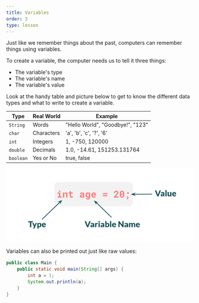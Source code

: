 ```yaml
---
title: Variables
order: 3
type: lesson
---
```


Just like we remember things about the past, computers can remember things using variables.

To create a variable, the computer needs us to tell it three things:

- The variable's type
- The variable's name
- The variable's value

Look at the handy table and picture below to get to know the different data types and what to write to create a variable.

| Type      | Real World | Example                          |
| --------- | ---------- | -------------------------------- |
| `String`  | Words      | "Hello World", "Goodbye!", "123" |
| `char`    | Characters | 'a', 'b', 'c', '?', '6'          |
| `int`     | Integers   | 1, -750, 120000                  |
| `double`  | Decimals   | 1.0, -14.61, 151253.131764       |
| `boolean` | Yes or No  | true, false                      |

![Variable formula](/assets/images/variable_formula.png)

Variables can also be printed out just like raw values:

```java
public class Main {
    public static void main(String[] args) {
        int a = 1;
        System.out.println(a);
    }
}
```
